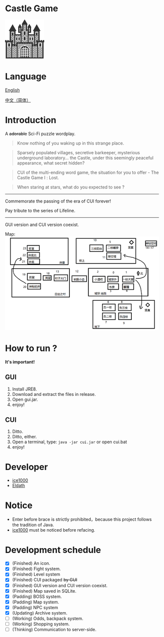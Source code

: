# Castle Game
![icon](res/drawable/ic_launcher.png)

# Language

[English](/README.md)

[中文（简体）](README/zh_CN.md)

# Introduction

A ~~adorable~~ Sci-Fi puzzle wordplay.

> Know nothing of you waking up in this strange place.

> Sparsely populated villages, secretive barkeeper, mysterious underground laboratory... the Castle, under this seemingly peaceful appearance, what secret hidden?

> CUI of the multi-ending word game, the situation for you to offer - The Castle Game Ⅰ : Lost.

> When staring at stars, what do you expected to see ?

----------

Commemorate the passing of the era of CUI forever!

Pay tribute to the series of Lifeline.

----------

GUI version and CUI version coexist.<br/>

Map: <br/>
![map](res/drawable/map.png)

# How to run ?
 **It's important!**

## GUI

1. Install JRE8.
1. Download and extract the files in release.
1. Open gui.jar.
1. enjoy!

## CUI

1. Ditto.
1. Ditto, either.
1. Open a terminal, type:  ```java -jar cui.jar``` or open cui.bat
1. enjoy!

# Developer
+ [ice1000](https://github.com/ice1000)
+ [Eldath](https://github.com/lizhaohan001)

# Notice
+ Enter before brace is strictly prohibited，because this project follows the tradition of Java.
+ [ice1000](https://github.com/ice1000) must be noticed before refacing.

# Development schedule
- [X]  (Finished) An icon.
- [X]  (Finished) Fight system.
- [X]  (Finished) Level system
- [X]  (Finished) CUI packaged ~~by GUI~~
- [X]  (Finished) GUI version and CUI version coexist.
- [X]  (Finished) Map saved in SQLite.
- [X]  (Padding)  BOSS system.
- [X]  (Padding)  Map system.
- [X]  (Padding)  NPC system
- [X]  (Updating) Archive system.
- [ ]  (Working)  Odds, backpack system.
- [ ]  (Working)  Shopping system.
- [ ]  (Thinking) Communication to server-side.